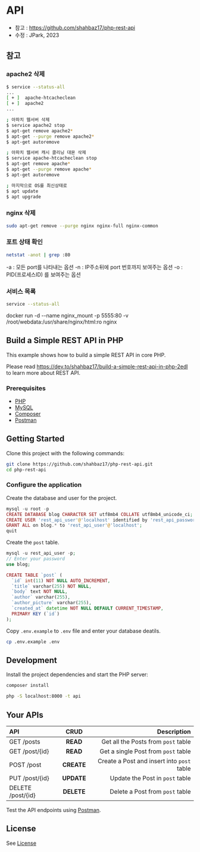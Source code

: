 # API

- 참고 : https://github.com/shahbaz17/php-rest-api
- 수정 : JPark, 2023

## 참고

### apache2 삭제

```bash
$ service --status-all
...
[ + ]  apache-htcacheclean
[ + ]  apache2
...

; 아파치 웹서버 삭제
$ service apache2 stop
$ apt-get remove apache2*
$ apt-get --purge remove apache2*
$ apt-get autoremove

; 아파치 웹서버 캐시 클리닝 대몬 삭제
$ service apache-htcacheclean stop
$ apt-get remove apache*
$ apt-get --purge remove apache*
$ apt-get autoremove

; 마지막으로 OS를 최신상태로
$ apt update
$ apt upgrade
```

### nginx 삭제

```bash
sudo apt-get remove --purge nginx nginx-full nginx-common 
```

### 포트 상태 확인

```bash
netstat -anot | grep :80
```
-a :  모든 port를 나타내는 옵션
-n : IP주소뒤에 port 번호까지 보여주는 옵션
-o : PID(프로세스ID) 를 보여주는 옵션

### 서비스 목록

```bash
service --status-all
```



docker run -d --name nginx_mount -p 5555:80 -v /root/webdata:/usr/share/nginx/html:ro nginx






## Build a Simple REST API in PHP

This example shows how to build a simple REST API in core PHP.

Please read https://dev.to/shahbaz17/build-a-simple-rest-api-in-php-2edl to learn more about REST API.

### Prerequisites

- [PHP](https://www.php.net/downloads.php)
- [MySQL](https://www.mysql.com/downloads/)
- [Composer](http://getcomposer.org/)
- [Postman](https://www.postman.com/downloads/)

## Getting Started

Clone this project with the following commands:

```bash
git clone https://github.com/shahbaz17/php-rest-api.git
cd php-rest-api
```

### Configure the application

Create the database and user for the project.

```php
mysql -u root -p
CREATE DATABASE blog CHARACTER SET utf8mb4 COLLATE utf8mb4_unicode_ci;
CREATE USER 'rest_api_user'@'localhost' identified by 'rest_api_password';
GRANT ALL on blog.* to 'rest_api_user'@'localhost';
quit
```

Create the `post` table.

```php
mysql -u rest_api_user -p;
// Enter your password
use blog;

CREATE TABLE `post` (
  `id` int(11) NOT NULL AUTO_INCREMENT,
  `title` varchar(255) NOT NULL,
  `body` text NOT NULL,
  `author` varchar(255),
  `author_picture` varchar(255),
  `created_at` datetime NOT NULL DEFAULT CURRENT_TIMESTAMP,
  PRIMARY KEY (`id`)
);
```

Copy `.env.example` to `.env` file and enter your database deatils.

```bash
cp .env.example .env
```

## Development

Install the project dependencies and start the PHP server:

```bash
composer install
```

```bash
php -S localhost:8000 -t api
```

## Your APIs

| API               |    CRUD    |                                Description |
| :---------------- | :--------: | -----------------------------------------: |
| GET /posts        |  **READ**  |        Get all the Posts from `post` table |
| GET /post/{id}    |  **READ**  |        Get a single Post from `post` table |
| POST /post        | **CREATE** | Create a Post and insert into `post` table |
| PUT /post/{id}    | **UPDATE** |            Update the Post in `post` table |
| DELETE /post/{id} | **DELETE** |            Delete a Post from `post` table |

Test the API endpoints using [Postman](https://www.postman.com/).

## License

See [License](./LICENSE)
